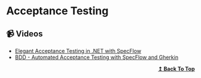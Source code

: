 
# Acceptance Testing

## 📹 Videos
- [Elegant Acceptance Testing in .NET with SpecFlow](https://www.youtube.com/watch?v=qWEDkHGNhvk)
- [BDD - Automated Acceptance Testing with SpecFlow and Gherkin](https://www.pluralsight.com/courses/automated-acceptance-testing-specflow-gherkin)
<div align="right">
  <b><a href="#contents">↥ Back To Top</a></b>
</div>

